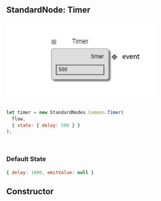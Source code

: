 ## StandardNode: Timer

<img class="zoomable" alt="Timer standard node" src="/images/standard-nodes/common/timer.png" />

<Hierarchy :extend="{name: 'Node', link: '../../api/classes/node.html'}" />
<br/>

```js
let timer = new StandardNodes.Common.Timer(
  flow,
  { state: { delay: 500 } }
);
```

<br/>

### Default State

```js
{ delay: 1000, emitValue: null }
```

## Constructor

<Method type="method">
  <template v-slot:signature>
    new Timer(<strong>flow: </strong><em><Ref to="../../api/classes/flow">Flow</Ref></em>,
    <strong>options?: </strong><em><Ref to="../../api/interfaces/node-creator-options">NodeCreatorOptions</Ref></em>):
    <em><Ref to="#standardnode-timer">Timer</Ref></em>
  </template>
  <template v-slot:params>
    <Param name="flow">
      <em><Ref to="../../api/classes/flow">Flow</Ref></em>
    </Param>
    <Param name="options?">
      <em><Ref to="../../api/interfaces/node-creator-options">NodeCreatorOptions</Ref></em>
      <template v-slot:default-value>
        <em>{}</em>
      </template>
    </Param>
  </template>
</Method>
